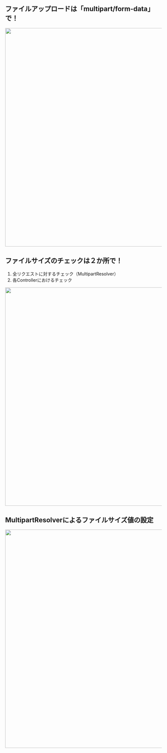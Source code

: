 ## ファイルアップロードは「multipart/form-data」で！

<img src="https://github.com/user-attachments/assets/b86f2322-3b5e-4607-93cc-2d75c74e09dd" width="700px" />

## ファイルサイズのチェックは２か所で！
1. 全リクエストに対するチェック（MultipartResolver）
2. 各Controllerにおけるチェック

<img src="https://github.com/user-attachments/assets/3695624f-3720-4aa8-940e-5880524e36aa" width="700px" />

## MultipartResolverによるファイルサイズ値の設定

<img src="https://github.com/user-attachments/assets/4219e385-20c3-4a90-b68a-03c518d21c64" width="700px" />
